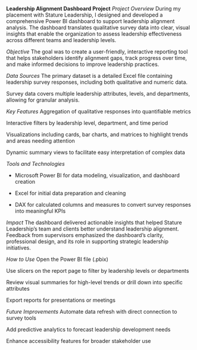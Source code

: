 **Leadership Alignment Dashboard Project**
*Project Overview*
During my placement with Stature Leadership, I designed and developed a comprehensive Power BI dashboard to support leadership alignment analysis. The dashboard translates qualitative survey data into clear, visual insights that enable the organization to assess leadership effectiveness across different teams and leadership levels.

*Objective*
The goal was to create a user-friendly, interactive reporting tool that helps stakeholders identify alignment gaps, track progress over time, and make informed decisions to improve leadership practices.

*Data Sources*
The primary dataset is a detailed Excel file containing leadership survey responses, including both qualitative and numeric data.

Survey data covers multiple leadership attributes, levels, and departments, allowing for granular analysis.

*Key Features*
Aggregation of qualitative responses into quantifiable metrics

Interactive filters by leadership level, department, and time period

Visualizations including cards, bar charts, and matrices to highlight trends and areas needing attention

Dynamic summary views to facilitate easy interpretation of complex data

*Tools and Technologies*
- Microsoft Power BI for data modeling, visualization, and dashboard creation

- Excel for initial data preparation and cleaning

- DAX for calculated columns and measures to convert survey responses into meaningful KPIs

*Impact*
The dashboard delivered actionable insights that helped Stature Leadership’s team and clients better understand leadership alignment. Feedback from supervisors emphasized the dashboard’s clarity, professional design, and its role in supporting strategic leadership initiatives.

*How to Use*
Open the Power BI file (.pbix)

Use slicers on the report page to filter by leadership levels or departments

Review visual summaries for high-level trends or drill down into specific attributes

Export reports for presentations or meetings

*Future Improvements*
Automate data refresh with direct connection to survey tools

Add predictive analytics to forecast leadership development needs

Enhance accessibility features for broader stakeholder use
